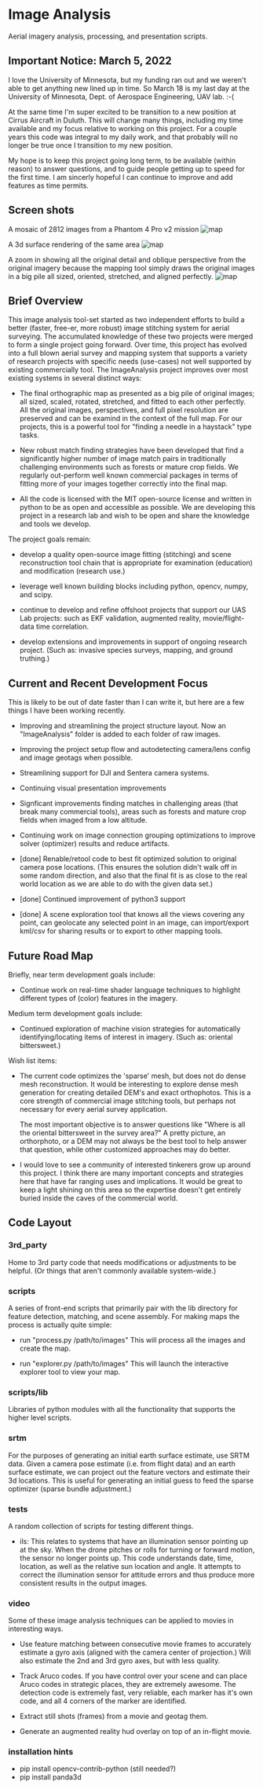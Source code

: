 # Image Analysis

Aerial imagery analysis, processing, and presentation scripts.

## Important Notice: March 5, 2022

I love the University of Minnesota, but my funding ran out and we weren't able
to get anything new lined up in time.  So March 18 is my last day at the
University of Minnesota, Dept. of Aerospace Engineering, UAV lab. :-(

At the same time I'm super excited to be transition to a new position at Cirrus
Aircraft in Duluth.  This will change many things, including my time available
and my focus relative to working on this project. For a couple years this code
was integral to my daily work, and that probably will no longer be true once I
transition to my new position.

My hope is to keep this project going long term, to be available (within reason)
to answer questions, and to guide people getting up to speed for the first time.
I am sincerly hopeful I can continue to improve and add features as time
permits.

## Screen shots

A mosaic of 2812 images from a Phantom 4 Pro v2 mission
![map](images/bates.jpg "2812 Images Stitched Together")

A 3d surface rendering of the same area
![map](images/bates-3d-skin.jpg "3D surface/skin")

A zoom in showing all the original detail and oblique perspective from the
original imagery because the mapping tool simply draws the original images in a
big pile all sized, oriented, stretched, and aligned perfectly.
![map](images/oriental-bittersweet.jpg "Advantage of maintaining oblique perspectives in final map")

## Brief Overview

This image analysis tool-set started as two independent efforts to build a
better (faster, free-er, more robust) image stitching system for aerial
surveying.  The accumulated knowledge of these two projects were merged to form
a single project going forward.  Over time, this project has evolved into a full
blown aerial survey and mapping system that supports a variety of research
projects with specific needs (use-cases) not well supported by existing
commercially tool.  The ImageAnalysis project improves over most existing
systems in several distinct ways:

* The final orthographic map as presented as a big pile of original images; all
  sized, scaled, rotated, stretched, and fitted to each other perfectly.  All
  the original images, perspectives, and full pixel resolution are preserved and
  can be examind in the context of the full map.  For our projects, this is a
  powerful tool for "finding a needle in a haystack" type tasks.

* New robust match finding strategies have been developed that find a
  significantly higher number of image match pairs in traditionally challenging
  environments such as forests or mature crop fields.  We regularly out-perform
  well known commercial packages in terms of fitting more of your images
  together correctly into the final map.

* All the code is licensed with the MIT open-source license and written in
  python to be as open and accessible as possible.  We are developing this
  project in a research lab and wish to be open and share the knowledge and
  tools we develop.

The project goals remain:

* develop a quality open-source image fitting (stitching) and scene
  reconstruction tool chain that is appropriate for examination (education) and
  modification (research use.)

* leverage well known building blocks including python, opencv, numpy, and
  scipy.

* continue to develop and refine offshoot projects that support our UAS Lab
  projects: such as EKF validation, augmented reality, movie/flight-data time
  correlation.

* develop extensions and improvements in support of ongoing research project.
  (Such as: invasive species surveys, mapping, and ground truthing.)

## Current and Recent Development Focus

This is likely to be out of date faster than I can write it, but here are a few
things I have been working recently.

* Improving and streamlining the project structure layout.  Now an
  "ImageAnalysis" folder is added to each folder of raw images.

* Improving the project setup flow and autodetecting camera/lens config and
  image geotags when possible.

* Streamlining support for DJI and Sentera camera systems.

* Continuing visual presentation improvements

* Signficant improvements finding matches in challenging areas (that break many
  commercial tools), areas such as forests and mature crop fields when imaged
  from a low altitude.

* Continuing work on image connection grouping optimizations to improve solver
  (optimizer) results and reduce artifacts.

* [done] Renable/retool code to best fit optimized solution to original camera
  pose locations.  (This ensures the solution didn't walk off in some random
  direction, and also that the final fit is as close to the real world location
  as we are able to do with the given data set.)

* [done] Continued improvement of python3 support

* [done] A scene exploration tool that knows all the views covering any point,
  can geolocate any selected point in an image, can import/export kml/csv for
  sharing results or to export to other mapping tools.

## Future Road Map

Briefly, near term development goals include:

* Continue work on real-time shader language techniques to highlight different
  types of (color) features in the imagery.

Medium term development goals include:

* Continued exploration of machine vision strategies for automatically
  identifying/locating items of interest in imagery.  (Such as: oriental
  bittersweet.)

Wish list items:

* The current code optimizes the 'sparse' mesh, but does not do dense mesh
  reconstruction.  It would be interesting to explore dense mesh generation for
  creating detailed DEM's and exact orthophotos.  This is a core strength of
  commercial image stitching tools, but perhaps not necessary for every aerial
  survey application.

  The most important objective is to answer questions like "Where is all the
  oriental bittersweet in the survey area?"  A pretty picture, an orthorphoto,
  or a DEM may not always be the best tool to help answer that question, while
  other customized approaches may do better.

* I would love to see a community of interested tinkerers grow up around this
  project.  I think there are many important concepts and strategies here that
  have far ranging uses and implications.  It would be great to keep a light
  shining on this area so the expertise doesn't get entirely buried inside the
  caves of the commercial world.


## Code Layout

### 3rd_party

Home to 3rd party code that needs modifications or adjustments to be helpful.
(Or things that aren't commonly available system-wide.)

### scripts

A series of front-end scripts that primarily pair with the lib directory for
feature detection, matching, and scene assembly.  For making maps the process is
actually quite simple:

* run "process.py /path/to/images" This will process all the images and create
  the map.

* run "explorer.py /path/to/images" This will launch the interactive explorer
  tool to view your map.

### scripts/lib

Libraries of python modules with all the functionality that supports the higher
level scripts.


### srtm

For the purposes of generating an initial earth surface estimate, use SRTM data.
Given a camera pose estimate (i.e. from flight data) and an earth surface
estimate, we can project out the feature vectors and estimate their 3d
locations.  This is useful for generating an initial guess to feed the sparse
optimizer (sparse bundle adjustment.)

### tests

A random collection of scripts for testing different things.

* ils: This relates to systems that have an illumination sensor pointing up at
  the sky.  When the drone pitches or rolls for turning or forward motion, the
  sensor no longer points up.  This code understands date, time, location, as
  well as the relative sun location and angle.  It attempts to correct the
  illumination sensor for attitude errors and thus produce more consistent
  results in the output images.

### video

Some of these image analysis techniques can be applied to movies in interesting
ways.

* Use feature matching between consecutive movie frames to accurately estimate a
  gyro axis (aligned with the camera center of projection.)  Will also estimate
  the 2nd and 3rd gyro axes, but with less quality.

* Track Aruco codes.  If you have control over your scene and can place Aruco
  codes in strategic places, they are extremely awesome.  The detection code is
  extremely fast, very reliable, each marker has it's own code, and all 4
  corners of the marker are identified.

* Extract still shots (frames) from a movie and geotag them.

* Generate an augmented reality hud overlay on top of an in-flight movie.

### installation hints

* pip install opencv-contrib-python (still needed?)
* pip install panda3d